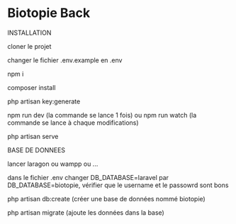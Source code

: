 # Biotopie Back

INSTALLATION

cloner le projet

changer le fichier .env.example en .env

npm i

composer install

php artisan key:generate

npm run dev (la commande se lance 1 fois) ou npm run watch (la commande se lance à chaque modifications)

php artisan serve


BASE DE DONNEES

lancer laragon ou wampp ou ...

dans le fichier .env changer DB_DATABASE=laravel par DB_DATABASE=biotopie, vérifier que le username et le passowrd sont bons

php artisan db:create (créer une base de données nommé biotopie)

php artisan migrate (ajoute les données dans la base)
